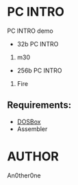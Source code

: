 # PC INTRO
PC INTRO demo

* 32b PC INTRO
1. m30
* 256b PC INTRO
1. Fire

## Requirements:
* [DOSBox][1]
* Assembler

# AUTHOR
   An0ther0ne

[1]: https://www.dosbox.com/ "DOSBox offisial site."

